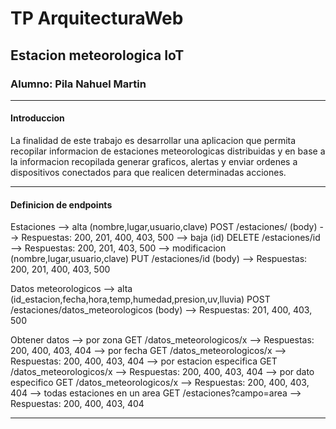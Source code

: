 # TP ArquitecturaWeb


## Estacion meteorologica IoT


### Alumno: Pila Nahuel Martin


* * *

#### Introduccion

La finalidad de este trabajo es desarrollar una aplicacion que permita recopilar informacion de estaciones meteorologicas distribuidas y en base a la informacion recopilada generar graficos, alertas y enviar ordenes a dispositivos conectados para que realicen determinadas acciones.

* * *

#### Definicion de endpoints

Estaciones  --> 	alta (nombre,lugar,usuario,clave)		        POST /estaciones/ (body)  -->   Respuestas: 200, 201, 400, 403, 500
            -->	  baja (id)					                          DELETE /estaciones/id		  -->   Respuestas: 200, 201, 403, 500
            -->	  modificacion (nombre,lugar,usuario,clave) 	PUT /estaciones/id (body)	-->   Respuestas: 200, 201, 400, 403, 500


Datos meteorologicos	--> 	alta (id_estacion,fecha,hora,temp,humedad,presion,uv,lluvia) 
                            POST /estaciones/datos_meteorologicos (body)	              -->   Respuestas: 201, 400, 403, 500


Obtener datos   --> 	por zona			                GET /datos_meteorologicos/x 	-->   Respuestas: 200, 400, 403, 404 
				        -->   por fecha			                GET /datos_meteorologicos/x	  -->   Respuestas: 200, 400, 403, 404
				        -->   por estacion especifica		    GET /datos_meteorologicos/x	  -->   Respuestas: 200, 400, 403, 404
				        -->   por dato especifico		        GET /datos_meteorologicos/x	  -->   Respuestas: 200, 400, 403, 404
				        -->   todas estaciones en un area	  GET /estaciones?campo=area	  -->   Respuestas: 200, 400, 403, 404

* * *
